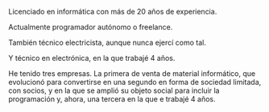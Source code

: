Licenciado en informática con más de 20 años de experiencia.

Actualmente programador autónomo o freelance.

También técnico electricista, aunque nunca ejercí como tal.

Y técnico en electrónica, en la que trabajé 4 años.

He tenido tres empresas. La primera de venta de material informático, que evolucionó para convertirse en una segundo en forma de sociedad limitada, con socios, y en la que se amplió su objeto social para incluir la programación y, ahora, una tercera en la que e trabajé 4 años.
